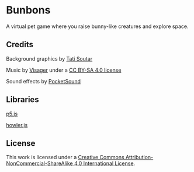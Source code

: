 # Bunbons

A virtual pet game where you raise bunny-like creatures and explore space.

## Credits

Background graphics by [Tati Soutar](http://tatianasoutar.com/)

Music by [Visager](https://freemusicarchive.org/music/Visager) under a [CC BY-SA 4.0 license](https://creativecommons.org/licenses/by-sa/4.0/)

Sound effects by [PocketSound](https://pocket-se.info/)

## Libraries

[p5.js](https://p5js.org/)

[howler.js](https://github.com/goldfire/howler.js)

## License

This work is licensed under a
[Creative Commons Attribution-NonCommercial-ShareAlike 4.0 International License](http://creativecommons.org/licenses/by-nc-sa/4.0/).